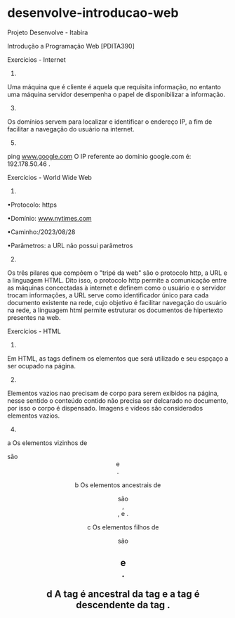 # desenvolve-introducao-web
Projeto Desenvolve - Itabira

Introdução a Programação Web
[PDITA390]

Exercícios - Internet

1.

Uma máquina que é cliente é aquela que requisita  informação, no entanto uma máquina servidor desempenha o papel de disponibilizar a informação.

3. 

Os domínios servem para localizar e identificar o endereço IP, a fim de facilitar a navegação do usuário na internet.

5. 

ping www.google.com
O IP referente ao domínio google.com é: 192.178.50.46 .

Exercícios - World Wide Web

1.

•Protocolo: https

•Domínio: www.nytimes.com

•Caminho:/2023/08/28

•Parâmetros: a URL não possui parâmetros

2.

Os três pilares que compôem o "tripé da web" são o protocolo http, a URL e a linguagem HTML. Dito isso, o protocolo http permite a comunicação entre as máquinas concectadas à internet e definem como o usuário e o servidor trocam informações, a URL serve como identificador único para cada documento existente na rede, cujo objetivo é facilitar navegação do usuário na rede, a linguagem html permite estruturar os documentos de hipertexto presentes na web.

Exercícios - HTML 

1.

Em HTML, as tags definem os elementos que será utilizado e seu espçaço a ser ocupado na página.

2. 

Elementos vazios nao precisam de corpo para serem exibidos na página, nesse sentido o conteúdo contido não precisa ser delcarado no documento, por isso o corpo é dispensado. Imagens e vídeos são considerados elementos vazios.

4.
a Os elementos vizinhos de <main> são <header> e <footer>.

b Os elementos ancestrais de <ul> são <nav>, <header>, <body> e <html>.

c Os elementos filhos de <header> são <h1> e <nav>. 

d A tag <html> é ancestral da tag <strong> e a tag <strong> é descendente da tag <html>.
